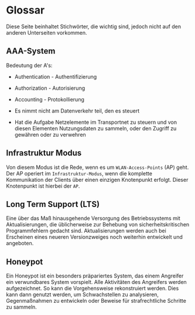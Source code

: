# Glossar
Diese Seite beinhaltet Stichwörter, die wichtig sind, jedoch nicht auf den anderen Unterseiten
vorkommen.

## AAA-System
Bedeutung der A's:
* Authentication - Authentifizierung
* Authorization - Autorisierung
* Accounting - Protokollierung

* Es nimmt nicht am Datenverkehr teil, den es steuert
* Hat die Aufgabe Netzelemente im Transportnet zu steuern und von diesen Elementen Nutzungsdaten zu
  sammeln, oder den Zugriff zu gewähren oder zu verwehren

## Infrastruktur Modus
Von diesem Modus ist die Rede, wenn es um `WLAN-Access-Points` (AP) geht.  Der AP operiert im
`Infrastruktur-Modus`, wenn die komplette Kommunikation der Clients über einen einzigen Knotenpunkt
erfolgt. Dieser Knotenpunkt ist hierbei der `AP`.

## Long Term Support (LTS)
Eine über das Maß hinausgehende Versorgung des Betriebssystems mit Aktualisierungen, die
üblicherweise zur Behebung von sicherheitskritischen Programmfehlern gedacht sind. Aktualisierungen
werden auch bei Erscheinen eines neueren Versionzweiges noch weiterhin entwickelt und angeboten.

## Honeypot
Ein Honeypot ist ein besonders präpariertes System, das einem Angreifer ein verwundbares System
vorspielt. Alle Aktivitäten des Angreifers werden aufgezeichnet. So kann die Vorgehensweise
rekonstruiert werden. Dies kann dann genutzt werden, um Schwachstellen zu analysieren,
Gegenmaßnahmen zu entwickeln oder Beweise für strafrechtliche Schritte zu sammeln.
